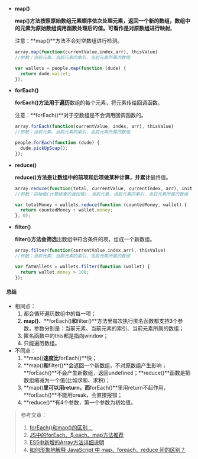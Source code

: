 - **map()**

  **map()**方法按照原始数组元素顺序依次处理元素，返回一个新的数组，数组中的元素为原始数组调用函数处理后的值。可看作是对原数组进行**映射**。

  注意：**map()**方法不会对空数组进行检测。

  ```javascript
  array.map(function(currentValue,index,arr), thisValue)
  //参数：当前元素、当前元素的索引、当前元素所属的数组
  
  var wallets = people.map(function (dude) {
    return dude.wallet;
  });
  ```

- **forEach()**

  **forEach()**方法用于**遍历**数组的每个元素，将元素传给回调函数。

  注意：**forEach()**对于空数组是不会调用回调函数的。 

  ```javascript
  array.forEach(function(currentValue, index, arr), thisValue)
  //参数：当前元素、当前元素的索引、当前元素所属的数组
  
  people.forEach(function (dude) {
    dude.pickUpSoap();
  });
  ```

- **reduce()**

  **reduce()**方法是让数组中的前项和后项做某种计算，并**累计**最终值。

  ```javascript
  array.reduce(function(total, currentValue, currentIndex, arr), initialValue)初始值
  //参数：初始值(计算结束的返回值)、当前元素、当前元素的索引、当前元素所属的数组
  
  var totalMoney = wallets.reduce(function (countedMoney, wallet) {
    return countedMoney + wallet.money;
  }, 0);
  ```

- **filter()**

  **filter()**方法会**筛选**出数组中符合条件的项，组成一个新数组。

  ```javascript
  array.filter(function(currentValue,index,arr), thisValue)
  //参数：当前元素、当前元素的索引、当前元素所属的数组
  
  var fatWallets = wallets.filter(function (wallet) {
    return wallet.money > 100;
  });
  ```

#### 总结

- 相同点：
  1. 都会循环遍历数组中的每一项；
  2. **map()**、**forEach()**和**filter()**方法里每次执行匿名函数都支持3个参数，参数分别是：当前元素、当前元素的索引、当前元素所属的数组；
  3. 匿名函数中的this都是指向window；
  4. 只能遍历数组。
- 不同点：
  1. **map()**速度比**forEach()**快；
  2. **map()**和**filter()**会返回一个新数组，不对原数组产生影响；**forEach()**不会产生新数组，返回undefined；**reduce()**函数是把数组缩减为一个值(比如求和、求积)；
  3. **map()**里可以用return，而**forEach()**里用return不起作用，**forEach()**不能用break，会直接报错；
  4. **reduce()**有4个参数，第一个参数为初始值。

> 参考文章：
>
> 1. [forEach()和map()的区别：](https://blog.csdn.net/boysky0015/article/details/72983766)
> 2. [JS中的forEach、$.each、map方法推荐](https://www.cnblogs.com/chaoyuehedy/p/6905422.html)
> 3. [ES5中新增的Array方法详细说明](http://www.zhangxinxu.com/wordpress/?p=3220)
> 4. [如何形象地解释 JavaScript 中 map、foreach、reduce 间的区别？](https://www.zhihu.com/question/24927450)